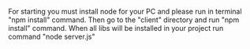 For starting you must install node for your PC and please run in terminal "npm install" command. Then go to the "client" directory and run "npm install" command.
When all libs will be installed in your project run command "node server.js"

